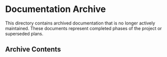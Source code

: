 # Documentation Archive

This directory contains archived documentation that is no longer actively maintained.
These documents represent completed phases of the project or superseded plans.

## Archive Contents
